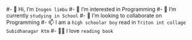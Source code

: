 #- 👋 Hi, I’m ```Inogen limbu```
#- 👀 I’m interested in Programming
#- 🌱 I’m currently ```studying in School```
#- 💞️ I’m looking to collaborate on Programming
#- 📫 I am a ```high schoolar boy``` read in ```Triton int collage Subidhanagar Ktm```
#- 👩‍🏫 I love ```reading book```

